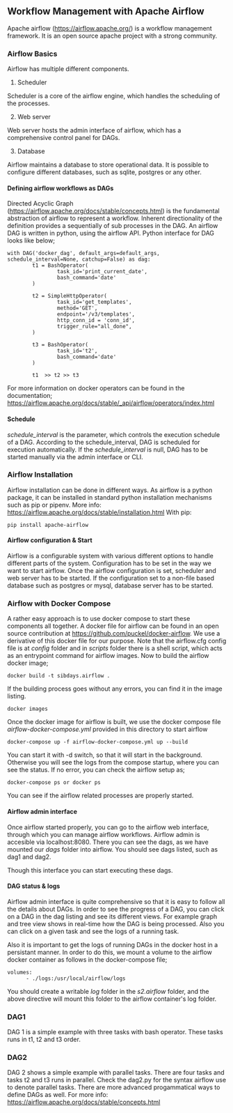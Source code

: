 ## Workflow Management with Apache Airflow

Apache airflow (https://airflow.apache.org/) is a workflow management framework. It is an open source apache project with a strong community.

### Airflow Basics

Airflow has multiple different components.

1. Scheduler

Scheduler is a core of the airflow engine, which handles the scheduling of the processes.

2. Web server

Web server hosts the admin interface of airflow, which has a comprehensive control panel for DAGs.

3. Database

Airflow maintains a database to store operational data. It is possible to configure different databases, such as sqlite, postgres or any other.


#### Defining airflow workflows as DAGs

Directed Acyclic Graph (https://airflow.apache.org/docs/stable/concepts.html) is the fundamental abstraction of airflow to represent a workflow. Inherent directionality of the definition provides a sequentially of sub processes in the DAG.
An airflow DAG is written in python, using the airflow API. Python interface for DAG looks like below;

```
with DAG('docker_dag', default_args=default_args, schedule_interval=None, catchup=False) as dag:
        t1 = BashOperator(
                task_id='print_current_date',
                bash_command='date'
        )
    
        t2 = SimpleHttpOperator(
                task_id='get_templates',
                method='GET',
                endpoint='/v3/templates',
                http_conn_id = 'conn_id',
                trigger_rule="all_done",
        )

        t3 = BashOperator(
                task_id='t2',
                bash_command='date'
        )

        t1  >> t2 >> t3

```

For more information on docker operators can be found in the documentation; https://airflow.apache.org/docs/stable/_api/airflow/operators/index.html

#### Schedule
*schedule_interval* is the parameter, which controls the execution schedule of a DAG. According to the schedule_interval, DAG is scheduled for execution automatically. If the *schedule_interval* is null, DAG has to be started manually via the admin interface or CLI.



### Airflow Installation 

Airflow installation can be done in different ways. As airflow is a python package, it can be installed in standard python installation mechanisms such as pip or pipenv.
More info: https://airflow.apache.org/docs/stable/installation.html
With pip:
```
pip install apache-airflow
```

#### Airflow configuration & Start

Airflow is a configurable system with various different options to handle different parts of the system. Configuration has to be set in the way we want to start airflow.
Once the airflow configuration is set, scheduler and web server has to be started. If the configuration set to a non-file based database such as postgres or mysql, database server has to be started.


### Airflow with Docker Compose

A rather easy approach is to use docker compose to start these components all together. A docker file for airflow can be found in an open source contribution at https://github.com/puckel/docker-airflow.
We use a derivative of this docker file for our purpose. Note that the airflow.cfg config file is at *config* folder and in *scripts* folder there is a shell script, which acts as an entrypoint command for airflow images.
Now to build the airflow docker image;

```
docker build -t sibdays.airflow .
```

If the building process goes without any errors, you can find it in the image listing. 

```
docker images
```


Once the docker image for airflow is built, we use the docker compose file *airflow-docker-compose.yml* provided in this directory to start airflow 


```
docker-compose up -f airflow-docker-compose.yml up --build
```

You can start it with -d switch, so that it will start in the background. Otherwise you will see the logs from the compose startup, where you can see the status. If no error, you can check the airflow setup as;

```
docker-compose ps or docker ps
```

You can see if the airflow related processes are properly started.

#### Airflow admin interface

Once airflow started properly, you can go to the airflow web interface, through which you can manage airflow workflows. Airflow admin is accesible via localhost:8080.
There you can see the dags, as we have mounted our *dags* folder into airflow. You should see dags listed, such as dag1 and dag2.

Though this interface you can start executing these dags. 


#### DAG status & logs

Airflow admin interface is quite comprehensive so that it is easy to follow all the details about DAGs. In order to see the progress of a DAG, you can click on a DAG in the dag listing and see its different views.
For example graph and tree view shows in real-time how the DAG is being processed. Also you can click on a given task and see the logs of a running task.

Also it is important to get the logs of running DAGs in the docker host in a persistant manner. In order to do this, we mount a volume to the airflow docker container as follows in the docker-compose file;

```
volumes:
      - ./logs:/usr/local/airflow/logs
```

You should create a writable *log* folder in the *s2.airflow* folder, and the above directive will mount this folder to the airflow container's log folder. 
### DAG1

DAG 1 is a simple example with three tasks with bash operator. These tasks runs in t1, t2 and t3 order.

### DAG2

DAG 2 shows a simple example with parallel tasks. There are four tasks and tasks t2 and t3 runs in parallel. Check the dag2.py for the syntax airflow use to denote parallel tasks. There are more advanced progammatical ways to define DAGs as well.
For more info: https://airflow.apache.org/docs/stable/concepts.html



